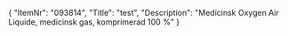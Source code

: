 {
  "ItemNr": "093814",
  "Title": "test",
  "Description": "Medicinsk Oxygen Air Liquide, medicinsk gas, komprimerad 100 %"
}